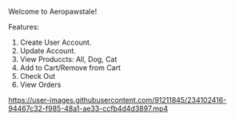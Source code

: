 Welcome to Aeropawstale!  

Features: 
  1. Create User Account.
  2. Update Account. 
  3. View Produccts: All, Dog, Cat
  4. Add to Cart/Remove from Cart
  5. Check Out
  6. View Orders



https://user-images.githubusercontent.com/91211845/234102416-94467c32-f985-48a1-ae33-ccfb4d4d3897.mp4

